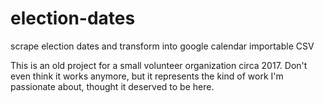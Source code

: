 # election-dates
scrape election dates and transform into google calendar importable CSV

This is an old project for a small volunteer organization circa 2017. Don't even think it works anymore, but it represents the kind of work I'm passionate about, thought it deserved to be here. 
